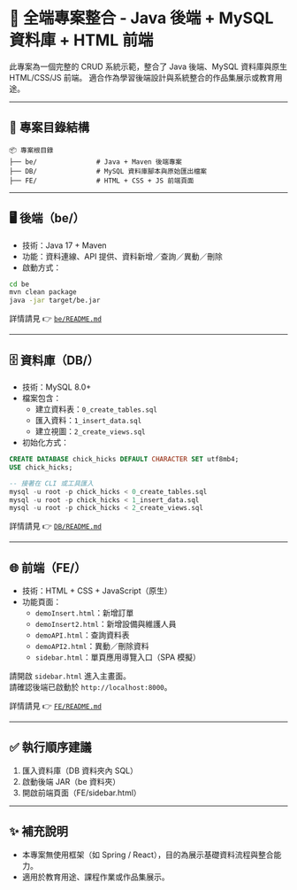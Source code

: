 # 🧩 全端專案整合 - Java 後端 + MySQL 資料庫 + HTML 前端

此專案為一個完整的 CRUD 系統示範，整合了 Java 後端、MySQL 資料庫與原生 HTML/CSS/JS 前端。
適合作為學習後端設計與系統整合的作品集展示或教育用途。

---

## 📁 專案目錄結構

```
📦 專案根目錄
├── be/               # Java + Maven 後端專案
├── DB/               # MySQL 資料庫腳本與原始匯出檔案
├── FE/               # HTML + CSS + JS 前端頁面
```

---

## 🖥️ 後端（be/）

- 技術：Java 17 + Maven
- 功能：資料連線、API 提供、資料新增／查詢／異動／刪除
- 啟動方式：

```bash
cd be
mvn clean package
java -jar target/be.jar
```

詳情請見 👉 [`be/README.md`](be/README.md)

---

## 🗄️ 資料庫（DB/）

- 技術：MySQL 8.0+
- 檔案包含：
  - 建立資料表：`0_create_tables.sql`
  - 匯入資料：`1_insert_data.sql`
  - 建立視圖：`2_create_views.sql`
- 初始化方式：

```sql
CREATE DATABASE chick_hicks DEFAULT CHARACTER SET utf8mb4;
USE chick_hicks;

-- 接著在 CLI 或工具匯入
mysql -u root -p chick_hicks < 0_create_tables.sql
mysql -u root -p chick_hicks < 1_insert_data.sql
mysql -u root -p chick_hicks < 2_create_views.sql
```

詳情請見 👉 [`DB/README.md`](DB/README.md)

---

## 🌐 前端（FE/）

- 技術：HTML + CSS + JavaScript（原生）
- 功能頁面：
  - `demoInsert.html`：新增訂單
  - `demoInsert2.html`：新增設備與維護人員
  - `demoAPI.html`：查詢資料表
  - `demoAPI2.html`：異動／刪除資料
  - `sidebar.html`：單頁應用導覽入口（SPA 模擬）

請開啟 `sidebar.html` 進入主畫面。  
請確認後端已啟動於 `http://localhost:8000`。

詳情請見 👉 [`FE/README.md`](FE/README.md)

---

## ✅ 執行順序建議

1. 匯入資料庫（DB 資料夾內 SQL）
2. 啟動後端 JAR（be 資料夾）
3. 開啟前端頁面（FE/sidebar.html）

---

## ✨ 補充說明

- 本專案無使用框架（如 Spring / React），目的為展示基礎資料流程與整合能力。
- 適用於教育用途、課程作業或作品集展示。